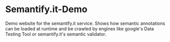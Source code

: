 # Semantify.it-Demo
Demo website for the semantify.it service. Shows how semantic annotations can be loaded at runtime and be crawled by engines like google's Data Testing Tool or semantify.it's semantic validator.
